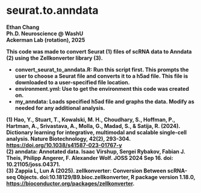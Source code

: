 # seurat.to.anndata
<b>Ethan Chang<b/><br>
<b>Ph.D. Neuroscience @ WashU<b/><br>
<b>Ackerman Lab (rotation), 2025</b><br>

This code was made to convert Seurat (1) files of scRNA data to Anndata (2) using the Zellkonverter library (3). <br>
- convert_seurat_to_anndata.R: Run this script first. This prompts the user to choose a Seurat file and converts it to a h5ad file. This file is downloaded to a user-specified file location. <br>
- environment.yml: Use to get the environment this code was created on. <br>
- my_anndata: Loads specified h5ad file and graphs the data. Modify as needed for any additional analysis. <br>

(1) Hao, Y., Stuart, T., Kowalski, M. H., Choudhary, S., Hoffman, P., Hartman, A., Srivastava, A., Molla, G., Madad, S., & Satija, R. (2024). Dictionary learning for integrative, multimodal and scalable single-cell analysis. Nature Biotechnology, 42(2), 293-304. https://doi.org/10.1038/s41587-023-01767-y <br>
(2) anndata: Annotated data. Isaac Virshup, Sergei Rybakov, Fabian J. Theis, Philipp Angerer, F. Alexander Wolf. JOSS 2024 Sep 16. doi: 10.21105/joss.04371. <br>
(3) Zappia L, Lun A (2025). zellkonverter: Conversion Between scRNA-seq Objects. doi:10.18129/B9.bioc.zellkonverter, R package version 1.18.0, https://bioconductor.org/packages/zellkonverter.
